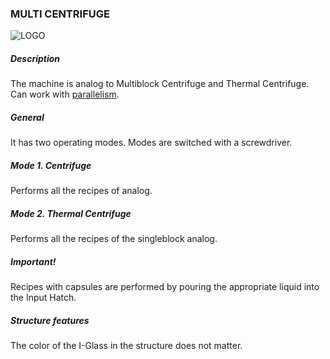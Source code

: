 ### MULTI CENTRIFUGE

![LOGO](https://raw.githubusercontent.com/GT-IMPACT/impact-front/main/public/media/gregtech/ParCentrifuge.png)

##### Description

The machine is analog to Multiblock Centrifuge and Thermal Centrifuge. Can work with [parallelism](/mechanics#parallelism).

##### General

It has two operating modes. Modes are switched with a screwdriver.

##### Mode 1. Centrifuge

Performs all the recipes of analog.

##### Mode 2. Thermal Centrifuge

Performs all the recipes of the singleblock analog.

##### Important!

Recipes with capsules are performed by pouring the appropriate liquid into the Input Hatch.

##### Structure features

The color of the I-Glass in the structure does not matter.
